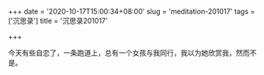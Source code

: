 +++
date = '2020-10-17T15:00:34+08:00'
slug = 'meditation-201017'
tags = ['沉思录']
title = '沉思录201017'

+++

今天有些自恋了，一条跑道上，总有一个女孩与我同行，我以为她欣赏我，然而不是。
